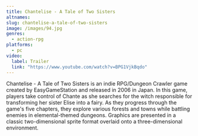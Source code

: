 ```yaml
---
title: Chantelise - A Tale of Two Sisters
altnames:
slug: chantelise-a-tale-of-two-sisters
image: /images/94.jpg
genres:
  - action-rpg
platforms:
  - pc
video:
  label: Trailer
  link: "https://www.youtube.com/watch?v=BPG1VjkBqdo"
---
```


Chantelise - A Tale of Two Sisters is an indie RPG/Dungeon Crawler game created by EasyGameStation and released in 2006 in Japan. In this game, players take control of Chante as she searches for the witch responsible for transforming her sister Elise into a fairy. As they progress through the game's five chapters,
they explore various forests and towns while battling enemies in elemental-themed dungeons. Graphics are
presented in a classic two-dimensional sprite format overlaid onto a three-dimensional environment.